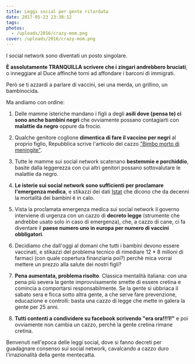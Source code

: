 ```yaml
---
title: Leggi social per gente ritardata
date: 2017-05-23 23:38:12
tags:
photos:
  - /uploads/2016/crazy-mom.png
cover: /uploads/2016/crazy-mom.png
---
```

I social network sono diventati un posto singolare.

__È assolutamente TRANQUILLA scrivere che i zingari andrebbero bruciati__, o inneggiare al Duce affinchè torni ad affondare i barconi di immigrati.

Però se ti azzardi a parlare di vaccini, sei una merda, un grillino, un bambinocida.

Ma andiamo con ordine:

1. Delle mamme isteriche mandano i figli a degli __asili dove (pensa te) ci sono anche bambini negri__ che ovviamente possano contagiarti con __malattie da negro__ oppure da frocio.

2. Qualche genitore coglione __dimentica di fare il vaccino per negri__ al proprio figlio, Repubblica scrive l'articolo del cazzo ["Bimbo morto di meningite"](http://firenze.repubblica.it/cronaca/2016/12/29/news/firenze_bambino_muore_di_meningite_c_non_era_vaccinato-155044879/).

3. Tutte le mamme sui social network scatenano __bestemmie e porchiddio__, basite dalla leggerezza con cui altri genitori possano sottovalutare le malattie da negro.

4. __Le isterie sui social network sono sufficienti per proclamare l'emergenza medica__, e stikazzi dei dati [Istat](http://www.istat.it/it/files/2011/09/rapporto-istat-unicef.pdf) che dicono che da decenni la mortalità dei bambini è in calo.

5. Vista la proclamata emergenza medica sui social network il governo interviene di urgenza con un cazzo di __decreto legge__ (strumente che andrebbe usato solo in caso di emergenza), che, a cazzo di cane, ci fa diventare il __paese numero uno in europa per numero di vaccini obbligatori__.

6. Decidiamo che dall'oggi al domani che tutti i bambini devono essere vaccinati, e stikazzi del problema tecnico di rimediare 12 * 8 milioni di farmaci (con quale copertura finanziaria poi?) perchè mica vorrai mettere un prezzo alla salute dei nostri figli?

7. __Pena aumentata, problema risolto__. Classica mentalità italiana: con una pena più severa la gente improvvisamente smette di essere cretina e comincia a comportarsi responsabilmente. 
Se la gente si ubbriaca il sabato sera e ficca sotto altra gente, a che serve fare prevenzione, educazione e controlli: basta una cazzo di legge che mette in galera la gente per 25 anni.

8. __Tutti contenti a condividere su facebook scrivendo "era ora!!!1!"__ e poi ovviamente non cambia un cazzo, perchè la gente cretina rimane cretina.

Benvenuti nell'epoca delle leggi social, dove si fanno decreti per guadagnare consenso sui social network, cavalcando a cazzo duro l'irrazionalità della gente mentecatta.
